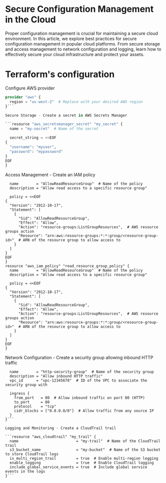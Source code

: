 # Secure Configuration Management in the Cloud

Proper configuration management is crucial for maintaining a secure cloud environment. In this article, we explore best practices for secure configuration management in popular cloud platforms. From secure storage and access management to network configuration and logging, learn how to effectively secure your cloud infrastructure and protect your assets.


# Terraform's configuration 

Configure AWS provider

```terraform
provider "aws" {
  region = "us-west-2"  # Replace with your desired AWS region
}```

Secure Storage - Create a secret in AWS Secrets Manager

```resource "aws_secretsmanager_secret" "my_secret" {
  name = "my-secret"  # Name of the secret

  secret_string = <<EOF
{
  "username": "myuser",
  "password": "mypassword"
}
EOF
}
```
Access Management - Create an IAM policy

```resource "aws_iam_policy" "read_resource_group_policy" {
  name        = "AllowReadResourceGroup"  # Name of the policy
  description = "Allow read access to a specific resource group"

  policy = <<EOF
{
  "Version": "2012-10-17",
  "Statement": [
    {
      "Sid": "AllowReadResourceGroup",
      "Effect": "Allow",
      "Action": "resource-groups:ListGroupResources",  # AWS resource groups action
      "Resource": "arn:aws:resource-groups:*:*:group/<resource-group-id>"  # ARN of the resource group to allow access to
    }
  ]
}
EOF
}
resource "aws_iam_policy" "read_resource_group_policy" {
  name        = "AllowReadResourceGroup"  # Name of the policy
  description = "Allow read access to a specific resource group"

  policy = <<EOF
{
  "Version": "2012-10-17",
  "Statement": [
    {
      "Sid": "AllowReadResourceGroup",
      "Effect": "Allow",
      "Action": "resource-groups:ListGroupResources",  # AWS resource groups action
      "Resource": "arn:aws:resource-groups:*:*:group/<resource-group-id>"  # ARN of the resource group to allow access to
    }
  ]
}
EOF
}
```
Network Configuration - Create a security group allowing inbound HTTP traffic

```resource "aws_security_group" "http_security_group" {
  name        = "http-security-group"  # Name of the security group
  description = "Allow inbound HTTP traffic"
  vpc_id      = "vpc-12345678"  # ID of the VPC to associate the security group with

  ingress {
    from_port   = 80  # Allow inbound traffic on port 80 (HTTP)
    to_port     = 80
    protocol    = "tcp"
    cidr_blocks = ["0.0.0.0/0"]  # Allow traffic from any source IP
  }
}```

Logging and Monitoring - Create a CloudTrail trail

```resource "aws_cloudtrail" "my_trail" {
  name                          = "my-trail"  # Name of the CloudTrail trail
  s3_bucket_name                = "my-bucket"  # Name of the S3 bucket to store CloudTrail logs
  is_multi_region_trail         = true  # Enable multi-region logging
  enable_logging                = true  # Enable CloudTrail logging
  include_global_service_events = true  # Include global service events in the logs
}```
